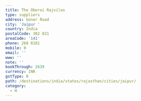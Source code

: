 ```yaml
---
title: The Oberoi Rajvilas
type: suppliers
address: Goner Road
city: 'Jaipur '
country: India
postalCode: 302 031
areaCode: '141'
phone: 268 0101
mobile: 0
email: ''
www: ''
note: ''
bookThrough: 2639
currency: INR
gstType: 0
path: /destinations/india/states/rajasthan/cities/jaipur/
category:
  - H
---
```


